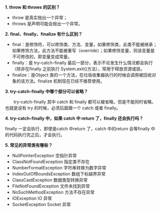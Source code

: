 **1. throw 和 throws 的区别？**

* throw 是真实抛出一个异常；
* throws 是声明可能会抛出一个异常。

**2. final、finally、finalize 有什么区别？**

* final：是修饰符，可以修饰类、方法、变量，如果修饰类，此类不能被继承；如果修饰方法，此方法不能被重写（override）；如果修饰变量，则该变量是不可修改的，即变量变成常量。
* finally：是 try-catch-finally 最后一部分，表示不论发生什么情况都会执行（除非在finally 之前执行 System.exit\(\)方法），常用于释放资源或锁。
* finalize：是Object 类的一个方法，在垃圾收集器执行的时候会调用被回收对象的该方法。finalize 机制现在已经不推荐使用。

**3. try-catch-finally 中哪个部分可以省略？**

　　try-catch-finally 其中 catch 和 finally 都可以被省略，但是不能同时省略，也就是说有 try 的时候，必须后面跟一个 catch 或者 finally。

**4. try-catch-finally 中，如果 catch 中 return 了，finally 还会执行吗？**

finally 一定会执行，即使是catch 中return 了，catch 中的return 会等finally 中的代码执行完之后，才会执行。

**5. 常见的异常类有哪些？**

* NullPointerException 空指针异常
* ClassNotFoundException 指定类不存在
* NumberFormatException 字符串转换为数字异常
* IndexOutOfBoundsException 数组下标越界异常
* ClassCastException 数据类型转换异常
* FileNotFoundException 文件未找到异常
* NoSuchMethodException 方法不存在异常
* IOException IO 异常
* SocketException Socket 异常



